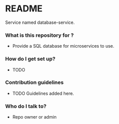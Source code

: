 # README #
Service named database-service.

### What is this repository for ? ###
* Provide a SQL database for microservices to use.

### How do I get set up? ###
* TODO

### Contribution guidelines ###
* TODO Guidelines added here.

### Who do I talk to? ###
* Repo owner or admin
